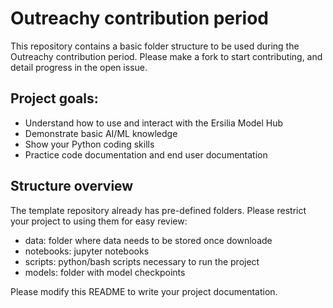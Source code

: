 # Outreachy contribution period

This repository contains a basic folder structure to be used during the Outreachy contribution period. Please make a fork to start contributing, and detail progress in the open issue. 

## Project goals:
- Understand how to use and interact with the Ersilia Model Hub
- Demonstrate basic AI/ML knowledge
- Show your Python coding skills 
- Practice code documentation and end user documentation


## Structure overview
The template repository already has pre-defined folders. Please restrict your project to using them for easy review:
- data: folder where data needs to be stored once downloade
- notebooks: jupyter notebooks
- scripts: python/bash scripts necessary to run the project
- models: folder with model checkpoints

Please modify this README to write your project documentation.

<!-- pip install git+https://github.com/ersilia-os/compound-embedding-lite.git -->
